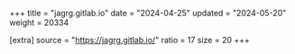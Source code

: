 +++
title = "jagrg.gitlab.io"
date = "2024-04-25"
updated = "2024-05-20"
weight = 20334

[extra]
source = "https://jagrg.gitlab.io/"
ratio = 17
size = 20
+++

